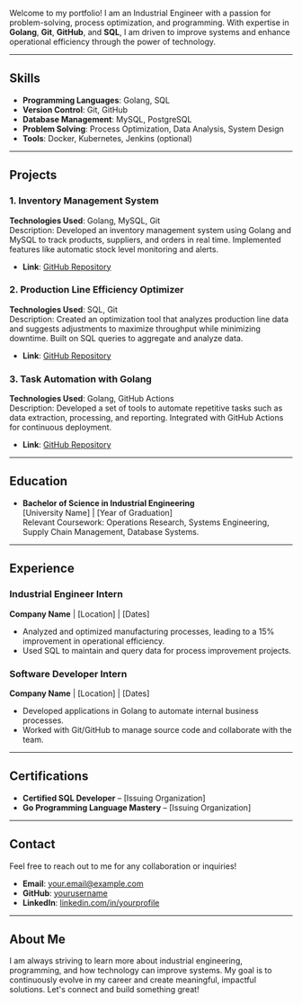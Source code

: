Welcome to my portfolio! I am an Industrial Engineer with a passion for problem-solving, process optimization, and programming. With expertise in **Golang**, **Git**, **GitHub**, and **SQL**, I am driven to improve systems and enhance operational efficiency through the power of technology.

---

## **Skills**

- **Programming Languages**: Golang, SQL
- **Version Control**: Git, GitHub
- **Database Management**: MySQL, PostgreSQL
- **Problem Solving**: Process Optimization, Data Analysis, System Design
- **Tools**: Docker, Kubernetes, Jenkins (optional)

---

## **Projects**

### 1. **Inventory Management System**  
**Technologies Used**: Golang, MySQL, Git  
Description: Developed an inventory management system using Golang and MySQL to track products, suppliers, and orders in real time. Implemented features like automatic stock level monitoring and alerts.  
- **Link**: [GitHub Repository](https://github.com/yourusername/inventory-management)

### 2. **Production Line Efficiency Optimizer**  
**Technologies Used**: SQL, Git  
Description: Created an optimization tool that analyzes production line data and suggests adjustments to maximize throughput while minimizing downtime. Built on SQL queries to aggregate and analyze data.  
- **Link**: [GitHub Repository](https://github.com/yourusername/production-line-efficiency)

### 3. **Task Automation with Golang**  
**Technologies Used**: Golang, GitHub Actions  
Description: Developed a set of tools to automate repetitive tasks such as data extraction, processing, and reporting. Integrated with GitHub Actions for continuous deployment.  
- **Link**: [GitHub Repository](https://github.com/yourusername/task-automation)

---

## **Education**

- **Bachelor of Science in Industrial Engineering**  
  [University Name] | [Year of Graduation]  
  Relevant Coursework: Operations Research, Systems Engineering, Supply Chain Management, Database Systems.

---

## **Experience**

### **Industrial Engineer Intern**  
**Company Name** | [Location] | [Dates]  
- Analyzed and optimized manufacturing processes, leading to a 15% improvement in operational efficiency.
- Used SQL to maintain and query data for process improvement projects.

### **Software Developer Intern**  
**Company Name** | [Location] | [Dates]  
- Developed applications in Golang to automate internal business processes.
- Worked with Git/GitHub to manage source code and collaborate with the team.

---

## **Certifications**

- **Certified SQL Developer** – [Issuing Organization]  
- **Go Programming Language Mastery** – [Issuing Organization]  

---

## **Contact**

Feel free to reach out to me for any collaboration or inquiries!

- **Email**: your.email@example.com  
- **GitHub**: [yourusername](https://github.com/yourusername)  
- **LinkedIn**: [linkedin.com/in/yourprofile](https://linkedin.com/in/yourprofile)

---

## **About Me**

I am always striving to learn more about industrial engineering, programming, and how technology can improve systems. My goal is to continuously evolve in my career and create meaningful, impactful solutions. Let's connect and build something great!
